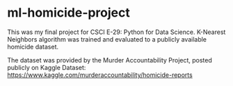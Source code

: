 # ml-homicide-project
This was my final project for CSCI E-29: Python for Data Science. K-Nearest Neighbors algorithm was trained and evaluated to a publicly available homicide dataset.

The dataset was provided by the Murder Accountability Project, posted publicly on Kaggle
Dataset: https://www.kaggle.com/murderaccountability/homicide-reports
